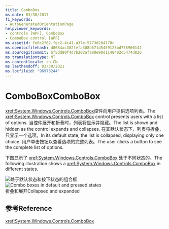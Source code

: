 ```yaml
---
title: ComboBox
ms.date: 03/30/2017
f1_keywords:
- AutoGeneratedOrientationPage
helpviewer_keywords:
- controls [WPF], ComboBox
- ComboBox control [WPF]
ms.assetid: fe0c2f62-fec2-4c41-a37e-5773d284170c
ms.openlocfilehash: d8684ac382fefa308b671d5459125bd755960142
ms.sourcegitcommit: bf5dd80f4d7b202afa90e90d1148402c5474d826
ms.translationtype: MT
ms.contentlocale: zh-CN
ms.lasthandoff: 03/30/2021
ms.locfileid: "96973244"
---
```

# <a name="combobox"></a><span data-ttu-id="542c3-102">ComboBox</span><span class="sxs-lookup"><span data-stu-id="542c3-102">ComboBox</span></span>
<span data-ttu-id="542c3-103"><xref:System.Windows.Controls.ComboBox>控件向用户提供选项列表。</span><span class="sxs-lookup"><span data-stu-id="542c3-103">The <xref:System.Windows.Controls.ComboBox> control presents users with a list of options.</span></span> <span data-ttu-id="542c3-104">当控件展开和折叠时，列表将显示并隐藏。</span><span class="sxs-lookup"><span data-stu-id="542c3-104">The list is shown and hidden as the control expands and collapses.</span></span> <span data-ttu-id="542c3-105">在其默认状态下，列表将折叠，只显示一个选项。</span><span class="sxs-lookup"><span data-stu-id="542c3-105">In its default state, the list is collapsed, displaying only one choice.</span></span> <span data-ttu-id="542c3-106">用户单击按钮以查看选项的完整列表。</span><span class="sxs-lookup"><span data-stu-id="542c3-106">The user clicks a button to see the complete list of options.</span></span>  
  
 <span data-ttu-id="542c3-107">下图显示了 <xref:System.Windows.Controls.ComboBox> 处于不同状态的。</span><span class="sxs-lookup"><span data-stu-id="542c3-107">The following illustration shows a <xref:System.Windows.Controls.ComboBox> in different states.</span></span>  
  
 <span data-ttu-id="542c3-108">![处于默认状态和按下状态的组合框](./media/ss-ctl-combobox.gif "SS_CTL_combobox")</span><span class="sxs-lookup"><span data-stu-id="542c3-108">![Combo boxes in default and pressed states](./media/ss-ctl-combobox.gif "SS_CTL_combobox")</span></span>  
<span data-ttu-id="542c3-109">折叠和展开</span><span class="sxs-lookup"><span data-stu-id="542c3-109">Collapsed and expanded</span></span>  
  
## <a name="reference"></a><span data-ttu-id="542c3-110">参考</span><span class="sxs-lookup"><span data-stu-id="542c3-110">Reference</span></span>  
 <xref:System.Windows.Controls.ComboBox>
